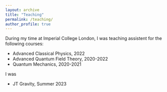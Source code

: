 ```yaml
---
layout: archive
title: "Teaching"
permalink: /teaching/
author_profile: true
---
```


During my time at Imperial College London, I was teaching assistent for the following courses:

- Advanced Classical Physics, 2022
- Advanced Quantum Field Theory, 2020-2022
- Quantum Mechanics, 2020-2021

I was 
- JT Gravity, Summer 2023
